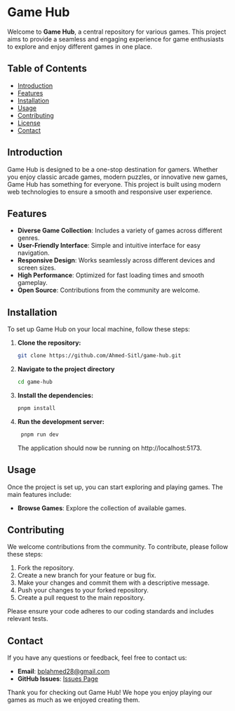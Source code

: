 # Game Hub

Welcome to **Game Hub**, a central repository for various games. This project aims to provide a seamless and engaging experience for game enthusiasts to explore and enjoy different games in one place.

## Table of Contents

- [Introduction](#introduction)
- [Features](#features)
- [Installation](#installation)
- [Usage](#usage)
- [Contributing](#contributing)
- [License](#license)
- [Contact](#contact)

## Introduction

Game Hub is designed to be a one-stop destination for gamers. Whether you enjoy classic arcade games, modern puzzles, or innovative new games, Game Hub has something for everyone. This project is built using modern web technologies to ensure a smooth and responsive user experience.

## Features

- **Diverse Game Collection**: Includes a variety of games across different genres.
- **User-Friendly Interface**: Simple and intuitive interface for easy navigation.
- **Responsive Design**: Works seamlessly across different devices and screen sizes.
- **High Performance**: Optimized for fast loading times and smooth gameplay.
- **Open Source**: Contributions from the community are welcome.

## Installation

To set up Game Hub on your local machine, follow these steps:

1. **Clone the repository:**

   ```bash
   git clone https://github.com/Ahmed-Sitl/game-hub.git
   ```

2. **Navigate to the project directory**

   ```bash
   cd game-hub
   ```

3. **Install the dependencies:**

   ```bash
   pnpm install
   ```

4. **Run the development server:**

   ```bash
    pnpm run dev
   ```

   The application should now be running on http://localhost:5173.

## Usage

Once the project is set up, you can start exploring and playing games. The main features include:

- **Browse Games**: Explore the collection of available games.
  <!-- - **Play Games**: Click on any game to start playing.  -->
  <!-- - **High Scores**: Compete for the top spot on the leaderboard. -->

## Contributing

We welcome contributions from the community. To contribute, please follow these steps:

1. Fork the repository.
2. Create a new branch for your feature or bug fix.
3. Make your changes and commit them with a descriptive message.
4. Push your changes to your forked repository.
5. Create a pull request to the main repository.

Please ensure your code adheres to our coding standards and includes relevant tests.

<!-- ## License
This project is licensed under the MIT License. See the [LICENSE](LICENSE) file for details. -->

## Contact

If you have any questions or feedback, feel free to contact us:

- **Email**: bplahmed28@gmail.com
- **GitHub Issues**: [Issues Page](https://github.com/Ahmed-Sitl/game-hub/issues)

Thank you for checking out Game Hub! We hope you enjoy playing our games as much as we enjoyed creating them.
